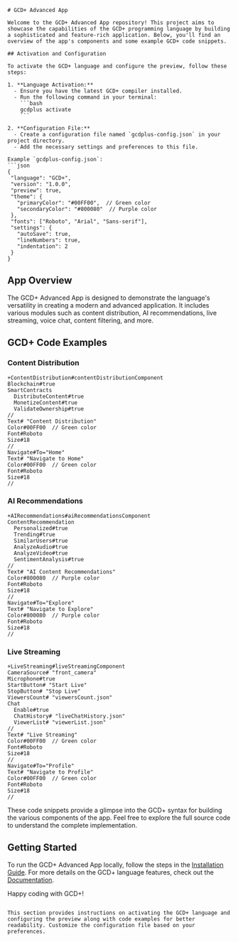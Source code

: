  ```GCD+
# GCD+ Advanced App

Welcome to the GCD+ Advanced App repository! This project aims to showcase the capabilities of the GCD+ programming language by building a sophisticated and feature-rich application. Below, you'll find an overview of the app's components and some example GCD+ code snippets.

## Activation and Configuration

To activate the GCD+ language and configure the preview, follow these steps:

1. **Language Activation:**
   - Ensure you have the latest GCD+ compiler installed.
   - Run the following command in your terminal:
     ```bash
     gcdplus activate
     ```

2. **Configuration File:**
   - Create a configuration file named `gcdplus-config.json` in your project directory.
   - Add the necessary settings and preferences to this file.

Example `gcdplus-config.json`:
```json
{
  "language": "GCD+",
  "version": "1.0.0",
  "preview": true,
  "theme": {
    "primaryColor": "#00FF00",  // Green color
    "secondaryColor": "#800080"  // Purple color
  },
  "fonts": ["Roboto", "Arial", "Sans-serif"],
  "settings": {
    "autoSave": true,
    "lineNumbers": true,
    "indentation": 2
  }
}
```

## App Overview

The GCD+ Advanced App is designed to demonstrate the language's versatility in creating a modern and advanced application. It includes various modules such as content distribution, AI recommendations, live streaming, voice chat, content filtering, and more.

## GCD+ Code Examples

### Content Distribution

```GCD+
+ContentDistribution#contentDistributionComponent
Blockchain#true
SmartContracts
  DistributeContent#true
  MonetizeContent#true
  ValidateOwnership#true
//
Text# "Content Distribution"
Color#00FF00  // Green color
Font#Roboto
Size#18
//
Navigate#To="Home"
Text# "Navigate to Home"
Color#00FF00  // Green color
Font#Roboto
Size#18
//
```

### AI Recommendations

```GCD+
+AIRecommendations#aiRecommendationsComponent
ContentRecommendation
  Personalized#true
  Trending#true
  SimilarUsers#true
  AnalyzeAudio#true
  AnalyzeVideo#true
  SentimentAnalysis#true
//
Text# "AI Content Recommendations"
Color#800080  // Purple color
Font#Roboto
Size#18
//
Navigate#To="Explore"
Text# "Navigate to Explore"
Color#800080  // Purple color
Font#Roboto
Size#18
//
```

### Live Streaming

```GCD+
+LiveStreaming#liveStreamingComponent
CameraSource# "front_camera"
Microphone#true
StartButton# "Start Live"
StopButton# "Stop Live"
ViewersCount# "viewersCount.json"
Chat
  Enable#true
  ChatHistory# "liveChatHistory.json"
  ViewerList# "viewerList.json"
//
Text# "Live Streaming"
Color#00FF00  // Green color
Font#Roboto
Size#18
//
Navigate#To="Profile"
Text# "Navigate to Profile"
Color#00FF00  // Green color
Font#Roboto
Size#18
//
```

These code snippets provide a glimpse into the GCD+ syntax for building the various components of the app. Feel free to explore the full source code to understand the complete implementation.

## Getting Started

To run the GCD+ Advanced App locally, follow the steps in the [Installation Guide](./docs/installation.md). For more details on the GCD+ language features, check out the [Documentation](./docs).

Happy coding with GCD+!
```

This section provides instructions on activating the GCD+ language and configuring the preview along with code examples for better readability. Customize the configuration file based on your preferences.
